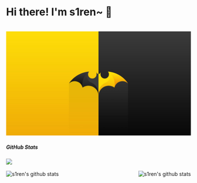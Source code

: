 # Hi there! I'm s1ren~ 👋
<br>
<img src="https://github.com/hxx258456/hxx258456/blob/main/assests/batman.jpg?raw=true" height="40%" width="100%">

<br>

##### GitHub Stats

![](https://activity-graph.herokuapp.com/graph?username=hxx258456&theme=github)

<div align="center">
    <a href="https://github.com/hxx258456">
        <img align="left" src="https://github-readme-stats.vercel.app/api?username=hxx258456&show_icons=truee&include_all_commits=true&theme=onedark&hide=prs" alt="s1ren's github stats"/>
    </a>
    <a href="https://github.com/hxx258456">
        <img align="right" src="https://github-readme-stats.vercel.app/api/top-langs/?username=hxx258456&layout=compact&show_icons=truee&include_all_commits=true&theme=onedark&card_width=230" alt="s1ren's github stats"/>
    </a>
</div>
